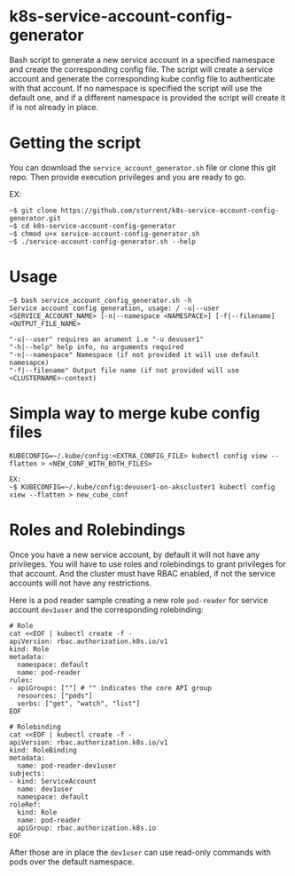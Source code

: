 # k8s-service-account-config-generator
Bash script to generate a new service account in a specified namespace and create the corresponding config file.
The script will create a service account and generate the corresponding kube config file to authenticate with that account.
If no namespace is specified the script will use the default one, and if a different namespace is provided the script will create it if is not already in place.

# Getting the script
You can download the `service_account_generator.sh` file or clone this git repo.
Then provide execution privileges and you are ready to go.

EX:
```
~$ git clone https://github.com/sturrent/k8s-service-account-config-generator.git
~$ cd k8s-service-account-config-generator
~$ chmod u+x service-account-config-generator.sh
~$ ./service-account-config-generator.sh --help
```


# Usage
```
~$ bash service_account_config_generator.sh -h
Service account config generation, usage: / -u|--user <SERVICE_ACCOUNT_NAME> [-n|--namespace <NAMESPACE>] [-f|--filename] <OUTPUT_FILE_NAME>

"-u|--user" requires an arument i.e "-u devuser1"
"-h|--help" help info, no arguments required
"-n|--namespace" Namespace (if not provided it will use default namesapce)
"-f|--filename" Output file name (if not provided will use <CLUSTERNAME>-context)
```
# Simpla way to merge kube config files
```
KUBECONFIG=~/.kube/config:<EXTRA_CONFIG_FILE> kubectl config view --flatten > <NEW_CONF_WITH_BOTH_FILES>

EX:
~$ KUBECONFIG=~/.kube/config:devuser1-on-akscluster1 kubectl config view --flatten > new_cube_conf
```

# Roles and Rolebindings
Once you have a new service account, by default it will not have any privileges.
You will have to use roles and rolebindings to grant privileges for that account.
And the cluster must have RBAC enabled, if not the service accounts will not have any restrictions.

Here is a pod reader sample creating a new role `pod-reader` for service account `dev1user` and the corresponding rolebinding:

```
# Role
cat <<EOF | kubectl create -f -
apiVersion: rbac.authorization.k8s.io/v1
kind: Role
metadata:
  namespace: default
  name: pod-reader
rules:
- apiGroups: [""] # "" indicates the core API group
  resources: ["pods"]
  verbs: ["get", "watch", "list"]
EOF
```

```
# Rolebinding
cat <<EOF | kubectl create -f -
apiVersion: rbac.authorization.k8s.io/v1
kind: RoleBinding
metadata:
  name: pod-reader-dev1user
subjects:
- kind: ServiceAccount
  name: dev1user
  namespace: default
roleRef:
  kind: Role
  name: pod-reader
  apiGroup: rbac.authorization.k8s.io
EOF
```

After those are in place the `dev1user` can use read-only commands with pods over the default namespace.
